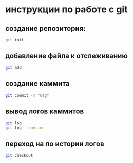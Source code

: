 # инструкции по работе с git

## создание репозитория:
```sh
git init
```

## добавление файла к отслеживанию
```sh
git add
```

## создание каммита
```sh
git commit -m "msg"
```

## вывод логов каммитов
```sh
git log
git log --oneline
```

## переход на по истории логов
```sh
git checkout
```
